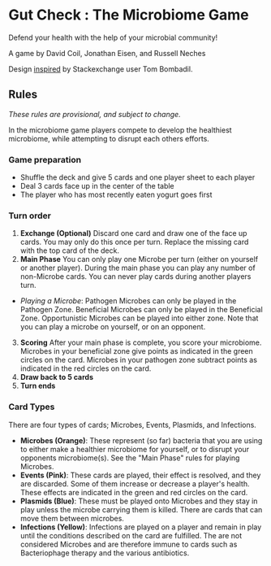 # Gut Check : The Microbiome Game

Defend your health with the help of your microbial community!

A game by David Coil, Jonathan Eisen, and Russell Neches

Design [inspired](http://tex.stackexchange.com/questions/47924/creating-playing-cards-using-tikz) by Stackexchange user Tom Bombadil.
﻿

## Rules

*These rules are provisional, and subject to change.*

In the microbiome game players compete to develop the healthiest microbiome, while attempting to disrupt each others efforts.

### Game preparation

 * Shuffle the deck and give 5 cards and one player sheet to each player
 * Deal 3 cards face up in the center of the table
 * The player who has most recently eaten yogurt goes first

### Turn order

1. **Exchange (Optional)** Discard one card and draw one of the face up cards.  You may only do this once per turn.   Replace the missing card with the top card of the deck.
2. **Main Phase** You can only play one Microbe per turn (either on yourself or another player).  During the main phase you can play any number of non-Microbe cards.  You can never play cards during another players turn.
  * *Playing a Microbe*:  Pathogen Microbes can only be played in the Pathogen Zone.  Beneficial Microbes can only be played in the Beneficial Zone.  Opportunistic Microbes can be played into either zone.  Note that you can play a microbe on yourself, or on an opponent.
3. **Scoring** After your main phase is complete, you score your microbiome.  Microbes in your beneficial zone give points as indicated in the green circles on the card.   Microbes in your pathogen zone subtract points as indicated in the red circles on the card.
4. **Draw back to 5 cards**
5. **Turn ends**

### Card Types

There are four types of cards; Microbes, Events, Plasmids, and Infections.

 * **Microbes (Orange)**:  These represent (so far) bacteria that you are using to either make a healthier microbiome for yourself, or to disrupt your opponents microbiome(s).  See the "Main Phase" rules for playing Microbes.
 * **Events (Pink)**:  These cards are played, their effect is resolved, and they are discarded.  Some of them increase or decrease a player's health.  These effects are indicated in the green and red circles on the card.
 * **Plasmids (Blue)**:  These must be played onto Microbes and they stay in play unless the microbe carrying them is killed.  There are cards that can move them between microbes.
 * **Infections (Yellow)**:  Infections are played on a player and remain in play until the conditions described on the card are fulfilled.  The are not considered Microbes and are therefore immune to cards such as Bacteriophage therapy and the various antibiotics.
